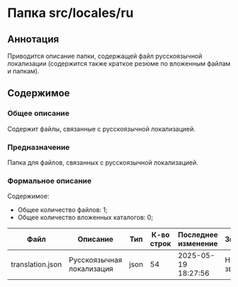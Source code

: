 # Папка src/locales/ru

## Аннотация

Приводится описание папки, содержащей файл русскоязычной локализации (содержится также
краткое резюме по вложенным файлам и папкам).

## Содержимое

### Общее описание

Содержит файлы, связанные с русскоязычной локализацией.

### Предназначение

Папка для файлов, связанных с русскоязычной локализацией.

### Формальное описание

Содержимое:
* Общее количество файлов: 1;
* Общее количество вложенных каталогов: 0;

| Файл             | Описание                  | Тип  | К-во строк | Последнее изменение | Звезды    |
|------------------|---------------------------|------|------------|---------------------|-----------|
| translation.json | Русскоязычная локализация | json | 54         | 2025-05-19 18:27:56 | Нет звезд |

